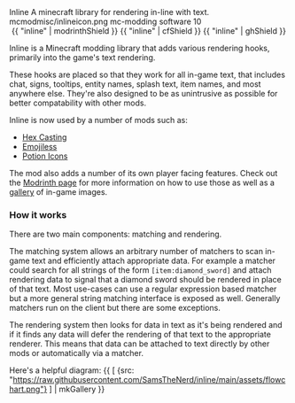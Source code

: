 <articlemeta>
    <name>Inline</name>
    <description>A minecraft library for rendering in-line with text.</description>
    <icon>mcmodmisc/inlineicon.png</icon>
    <tags>
        <tag>mc-modding</tag>
        <tag>software</tag>
    </tags>
    <priority>10</priority>
</articlemeta>

<center>
{{ "inline" | modrinthShield }}
{{ "inline" | cfShield }}
{{ "inline" | ghShield }}
</center>

Inline is a Minecraft modding library that adds various rendering hooks, primarily into the game's text rendering.

These hooks are placed so that they work for all in-game text, that includes chat, signs, tooltips, entity names, splash text, item names, and most anywhere else. They're also designed to be as unintrusive as possible for better compatability with other mods.

Inline is now used by a number of mods such as:
- [Hex Casting](https://modrinth.com/mod/hex-casting)
- [Emojiless](https://modrinth.com/mod/emojiless)
- [Potion Icons](https://samsthenerd.com/projects/potionicons)

The mod also adds a number of its own player facing features. Check out the [Modrinth page](https://modrinth.com/mod/inline) for more information on how to use those as well as a [gallery](https://modrinth.com/mod/inline/gallery) of in-game images. 

### How it works

There are two main components: matching and rendering. 

The matching system allows an arbitrary number of matchers to scan in-game text and efficiently attach appropriate
data. For example a matcher could search for all strings of the form `[item:diamond_sword]` and attach rendering data to signal
that a diamond sword should be rendered in place of that text. Most use-cases can use a regular expression based matcher but 
a more general string matching interface is exposed as well. Generally matchers run on the client but there are some exceptions.

The rendering system then looks for data in text as it's being rendered and if it finds any data will defer the rendering of 
that text to the appropriate renderer. This means that data can be attached to text directly by other mods or automatically via
a matcher.

Here's a helpful diagram:
{{ [
    {src: "https://raw.githubusercontent.com/SamsTheNerd/inline/main/assets/flowchart.png"}
    ] 
    | mkGallery }}
